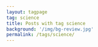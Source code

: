 ```yaml
---
layout: tagpage
tag: science
title: Posts with tag science
background: '/img/bg-review.jpg'
permalink: /tags/science/
---
```


